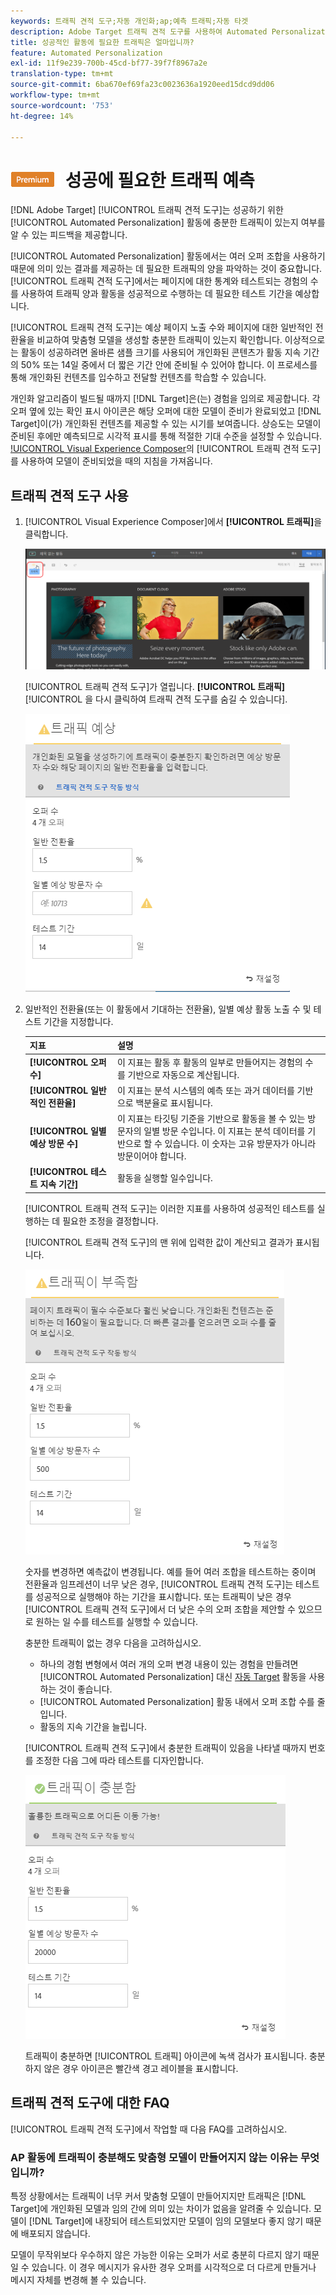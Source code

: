 ```yaml
---
keywords: 트래픽 견적 도구;자동 개인화;ap;예측 트래픽;자동 타겟
description: Adobe Target 트래픽 견적 도구를 사용하여 Automated Personalization 활동이 성공할 수 있는 충분한 트래픽이 있는지 확인합니다.
title: 성공적인 활동에 필요한 트래픽은 얼마입니까?
feature: Automated Personalization
exl-id: 11f9e239-700b-45cd-bf77-39f7f8967a2e
translation-type: tm+mt
source-git-commit: 6ba670ef69fa23c0023636a1920eed15dcd9dd06
workflow-type: tm+mt
source-wordcount: '753'
ht-degree: 14%

---
```


# ![PREMIUM](/help/assets/premium.png) 성공에 필요한 트래픽 예측

[!DNL Adobe Target] [!UICONTROL 트래픽 견적 도구]는 성공하기 위한 [!UICONTROL Automated Personalization] 활동에 충분한 트래픽이 있는지 여부를 알 수 있는 피드백을 제공합니다.

[!UICONTROL Automated Personalization] 활동에서는 여러 오퍼 조합을 사용하기 때문에 의미 있는 결과를 제공하는 데 필요한 트래픽의 양을 파악하는 것이 중요합니다. [!UICONTROL 트래픽 견적 도구]에서는 페이지에 대한 통계와 테스트되는 경험의 수를 사용하여 트래픽 양과 활동을 성공적으로 수행하는 데 필요한 테스트 기간을 예상합니다.

[!UICONTROL 트래픽 견적 도구]는 예상 페이지 노출 수와 페이지에 대한 일반적인 전환율을 비교하여 맞춤형 모델을 생성할 충분한 트래픽이 있는지 확인합니다. 이상적으로는 활동이 성공하려면 올바른 샘플 크기를 사용되어 개인화된 콘텐츠가 활동 지속 기간의 50% 또는 14일 중에서 더 짧은 기간 안에 준비될 수 있어야 합니다. 이 프로세스를 통해 개인화된 컨텐츠를 입수하고 전달할 컨텐츠를 학습할 수 있습니다.

개인화 알고리즘이 빌드될 때까지 [!DNL Target]은(는) 경험을 임의로 제공합니다. 각 오퍼 옆에 있는 확인 표시 아이콘은 해당 오퍼에 대한 모델이 준비가 완료되었고 [!DNL Target]이(가) 개인화된 컨텐츠를 제공할 수 있는 시기를 보여줍니다. 상승도는 모델이 준비된 후에만 예측되므로 시각적 표시를 통해 적절한 기대 수준을 설정할 수 있습니다. [!UICONTROL Visual Experience Composer](VEC)의 [!UICONTROL 트래픽 견적 도구]를 사용하여 모델이 준비되었을 때의 지침을 가져옵니다.

## 트래픽 견적 도구 사용

1. [!UICONTROL Visual Experience Composer]에서 **[!UICONTROL 트래픽]**&#x200B;을 클릭합니다.

   ![트래픽 아이콘](/help/c-activities/t-automated-personalization/assets/icon-traffic.png)

   [!UICONTROL 트래픽 견적 도구]가 열립니다. **[!UICONTROL 트래픽]**[!UICONTROL 을 다시 클릭하여 트래픽 견적 도구를 숨길 수 있습니다].

   ![트래픽 견적 도구 사용자 인터페이스](assets/ap_est.png)

1. 일반적인 전환율(또는 이 활동에서 기대하는 전환율), 일별 예상 활동 노출 수 및 테스트 기간을 지정합니다.

   | 지표 | 설명 |
   | --- | --- |
   | **[!UICONTROL 오퍼 수]** | 이 지표는 활동 후 활동의 일부로 만들어지는 경험의 수를 기반으로 자동으로 계산됩니다. |
   | **[!UICONTROL 일반적인 전환율]** | 이 지표는 분석 시스템의 예측 또는 과거 데이터를 기반으로 백분율로 표시됩니다. |
   | **[!UICONTROL 일별 예상 방문 수]** | 이 지표는 타깃팅 기준을 기반으로 활동을 볼 수 있는 방문자의 일별 방문 수입니다. 이 지표는 분석 데이터를 기반으로 할 수 있습니다. 이 숫자는 고유 방문자가 아니라 방문이어야 합니다. |
   | **[!UICONTROL 테스트 지속 기간]** | 활동을 실행할 일수입니다. |

   [!UICONTROL 트래픽 견적 도구]는 이러한 지표를 사용하여 성공적인 테스트를 실행하는 데 필요한 조정을 결정합니다.

   [!UICONTROL 트래픽 견적 도구]의 맨 위에 입력한 값이 계산되고 결과가 표시됩니다.

   ![값 및 결과가 표시된 트래픽 예측](assets/ap_est_no.png)

   숫자를 변경하면 예측값이 변경됩니다. 예를 들어 여러 조합을 테스트하는 중이며 전환율과 임프레션이 너무 낮은 경우, [!UICONTROL 트래픽 견적 도구]는 테스트를 성공적으로 실행해야 하는 기간을 표시합니다. 또는 트래픽이 낮은 경우 [!UICONTROL 트래픽 견적 도구]에서 더 낮은 수의 오퍼 조합을 제안할 수 있으므로 원하는 일 수를 테스트를 실행할 수 있습니다.

   충분한 트래픽이 없는 경우 다음을 고려하십시오.

   * 하나의 경험 변형에서 여러 개의 오퍼 변경 내용이 있는 경험을 만들려면 [!UICONTROL Automated Personalization] 대신 [자동 Target](/help/c-activities/auto-target/auto-target-to-optimize.md) 활동을 사용하는 것이 좋습니다.
   * [!UICONTROL Automated Personalization] 활동 내에서 오퍼 조합 수를 줄입니다.
   * 활동의 지속 기간을 늘립니다.

   [!UICONTROL 트래픽 견적 도구]에서 충분한 트래픽이 있음을 나타낼 때까지 번호를 조정한 다음 그에 따라 테스트를 디자인합니다.

   ![충분한 트래픽 메시지를 표시하는 트래픽 견적 도구](assets/ap_est_yes.png)

   트래픽이 충분하면 [!UICONTROL 트래픽] 아이콘에 녹색 검사가 표시됩니다. 충분하지 않은 경우 아이콘은 빨간색 경고 레이블을 표시합니다.

## 트래픽 견적 도구에 대한 FAQ

[!UICONTROL 트래픽 견적 도구]에서 작업할 때 다음 FAQ를 고려하십시오.

### AP 활동에 트래픽이 충분해도 맞춤형 모델이 만들어지지 않는 이유는 무엇입니까?

특정 상황에서는 트래픽이 너무 커서 맞춤형 모델이 만들어지지만 트래픽은 [!DNL Target]에 개인화된 모델과 임의 간에 의미 있는 차이가 없음을 알려줄 수 있습니다. 모델이 [!DNL Target]에 내장되어 테스트되었지만 모델이 임의 모델보다 좋지 않기 때문에 배포되지 않습니다.

모델이 무작위보다 우수하지 않은 가능한 이유는 오퍼가 서로 충분히 다르지 않기 때문일 수 있습니다. 이 경우 메시지가 유사한 경우 오퍼를 시각적으로 더 다르게 만들거나 메시지 자체를 변경해 볼 수 있습니다.
